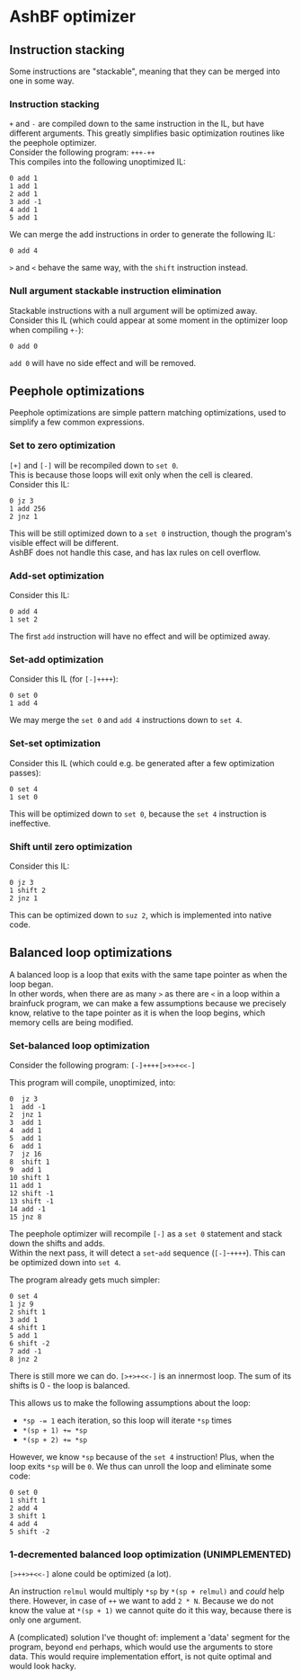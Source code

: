 # AshBF optimizer

## Instruction stacking

Some instructions are "stackable", meaning that they can be merged into one in some way.

### Instruction stacking

`+` and `-` are compiled down to the same instruction in the IL, but have different arguments. This greatly simplifies basic optimization routines like the peephole optimizer.  
Consider the following program: `+++-++`  
This compiles into the following unoptimized IL:

```
0 add 1
1 add 1
2 add 1
3 add -1
4 add 1
5 add 1
```

We can merge the add instructions in order to generate the following IL:

```
0 add 4
```

`>` and `<` behave the same way, with the `shift` instruction instead.

### Null argument stackable instruction elimination

Stackable instructions with a null argument will be optimized away. Consider this IL (which could appear at some moment in the optimizer loop when compiling `+-`):

```
0 add 0
```

`add 0` will have no side effect and will be removed.

## Peephole optimizations

Peephole optimizations are simple pattern matching optimizations, used to simplify a few common expressions.

### Set to zero optimization

`[+]` and `[-]` will be recompiled down to `set 0`.  
This is because those loops will exit only when the cell is cleared.  
Consider this IL:

```
0 jz 3
1 add 256
2 jnz 1
```

This will be still optimized down to a `set 0` instruction, though the program's visible effect will be different.  
AshBF does not handle this case, and has lax rules on cell overflow.

### Add-set optimization

Consider this IL:

```
0 add 4
1 set 2
```

The first `add` instruction will have no effect and will be optimized away.

### Set-add optimization

Consider this IL (for `[-]++++`):

```
0 set 0
1 add 4
```

We may merge the `set 0` and `add 4` instructions down to `set 4`.

### Set-set optimization

Consider this IL (which could e.g. be generated after a few optimization passes):

```
0 set 4
1 set 0
```

This will be optimized down to `set 0`, because the `set 4` instruction is ineffective.

### Shift until zero optimization

Consider this IL:

```
0 jz 3
1 shift 2
2 jnz 1
```

This can be optimized down to `suz 2`, which is implemented into native code.

## Balanced loop optimizations

A balanced loop is a loop that exits with the same tape pointer as when the loop began.  
In other words, when there are as many `>` as there are `<` in a loop within a brainfuck program, we can make a few assumptions because we precisely know, relative to the tape pointer as it is when the loop begins, which memory cells are being modified.

### Set-balanced loop optimization

Consider the following program: `[-]++++[>+>+<<-]`

This program will compile, unoptimized, into:

```
0  jz 3
1  add -1
2  jnz 1
3  add 1
4  add 1
5  add 1
6  add 1
7  jz 16
8  shift 1
9  add 1
10 shift 1
11 add 1
12 shift -1
13 shift -1
14 add -1
15 jnz 8
```

The peephole optimizer will recompile `[-]` as a `set 0` statement and stack down the shifts and adds.  
Within the next pass, it will detect a `set`-`add` sequence (`[-]`-`++++`). This can be optimized down into `set 4`.

The program already gets much simpler:

```
0 set 4
1 jz 9
2 shift 1
3 add 1
4 shift 1
5 add 1
6 shift -2
7 add -1
8 jnz 2
```

There is still more we can do. `[>+>+<<-]` is an innermost loop. The sum of its shifts is 0 - the loop is balanced.  

This allows us to make the following assumptions about the loop:
- `*sp -= 1` each iteration, so this loop will iterate `*sp` times
- `*(sp + 1) += *sp`
- `*(sp + 2) += *sp`

However, we know `*sp` because of the `set 4` instruction! Plus, when the loop exits `*sp` will be `0`. We thus can unroll the loop and eliminate some code:

```
0 set 0
1 shift 1
2 add 4
3 shift 1
4 add 4
5 shift -2
```

### 1-decremented balanced loop optimization (UNIMPLEMENTED)

`[>++>+<<-]` alone could be optimized (a lot).

An instruction `relmul` would multiply `*sp` by `*(sp + relmul)` and *could* help there. However, in case of `++` we want to add `2 * N`. Because we do not know the value at `*(sp + 1)` we cannot quite do it this way, because there is only one argument.

A (complicated) solution I've thought of: implement a 'data' segment for the program, beyond `end` perhaps, which would use the arguments to store data. This would require implementation effort, is not quite optimal and would look hacky.
